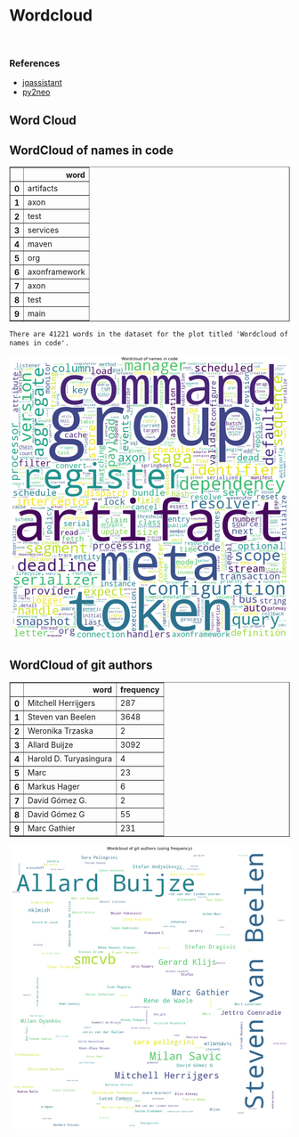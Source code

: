# Wordcloud
<br>  

### References
- [jqassistant](https://jqassistant.org)
- [py2neo](https://py2neo.org/2021.1/)





## Word Cloud

## WordCloud of names in code




<div>
<table border="1" class="dataframe">
  <thead>
    <tr style="text-align: right;">
      <th></th>
      <th>word</th>
    </tr>
  </thead>
  <tbody>
    <tr>
      <th>0</th>
      <td>artifacts</td>
    </tr>
    <tr>
      <th>1</th>
      <td>axon</td>
    </tr>
    <tr>
      <th>2</th>
      <td>test</td>
    </tr>
    <tr>
      <th>3</th>
      <td>services</td>
    </tr>
    <tr>
      <th>4</th>
      <td>maven</td>
    </tr>
    <tr>
      <th>5</th>
      <td>org</td>
    </tr>
    <tr>
      <th>6</th>
      <td>axonframework</td>
    </tr>
    <tr>
      <th>7</th>
      <td>axon</td>
    </tr>
    <tr>
      <th>8</th>
      <td>test</td>
    </tr>
    <tr>
      <th>9</th>
      <td>main</td>
    </tr>
  </tbody>
</table>
</div>



    There are 41221 words in the dataset for the plot titled 'Wordcloud of names in code'.



    
![png](Wordcloud_files/Wordcloud_14_1.png)
    


## WordCloud of git authors




<div>
<table border="1" class="dataframe">
  <thead>
    <tr style="text-align: right;">
      <th></th>
      <th>word</th>
      <th>frequency</th>
    </tr>
  </thead>
  <tbody>
    <tr>
      <th>0</th>
      <td>Mitchell Herrijgers</td>
      <td>287</td>
    </tr>
    <tr>
      <th>1</th>
      <td>Steven van Beelen</td>
      <td>3648</td>
    </tr>
    <tr>
      <th>2</th>
      <td>Weronika Trzaska</td>
      <td>2</td>
    </tr>
    <tr>
      <th>3</th>
      <td>Allard Buijze</td>
      <td>3092</td>
    </tr>
    <tr>
      <th>4</th>
      <td>Harold D. Turyasingura</td>
      <td>4</td>
    </tr>
    <tr>
      <th>5</th>
      <td>Marc</td>
      <td>23</td>
    </tr>
    <tr>
      <th>6</th>
      <td>Markus Hager</td>
      <td>6</td>
    </tr>
    <tr>
      <th>7</th>
      <td>David Gómez G.</td>
      <td>2</td>
    </tr>
    <tr>
      <th>8</th>
      <td>David Gómez G</td>
      <td>55</td>
    </tr>
    <tr>
      <th>9</th>
      <td>Marc Gathier</td>
      <td>231</td>
    </tr>
  </tbody>
</table>
</div>




    
![png](Wordcloud_files/Wordcloud_17_0.png)
    

